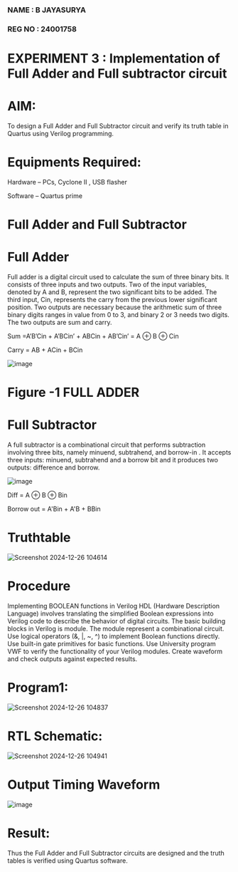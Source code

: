 ### NAME : B JAYASURYA
### REG NO : 24001758
# EXPERIMENT 3 : Implementation of Full Adder and Full subtractor circuit


# AIM:

To design a Full Adder and Full Subtractor circuit and verify its truth table in Quartus using Verilog programming.

# Equipments Required:

Hardware – PCs, Cyclone II , USB flasher

Software – Quartus prime

# Full Adder and Full Subtractor

# Full Adder

Full adder is a digital circuit used to calculate the sum of three binary bits. It consists of three inputs and two outputs. Two of the input variables, denoted by A and B, represent the two significant bits to be added. The third input, Cin, represents the carry from the previous lower significant position. Two outputs are necessary because the arithmetic sum of three binary digits ranges in value from 0 to 3, and binary 2 or 3 needs two digits. The two outputs are sum and carry.

Sum =A’B’Cin + A’BCin’ + ABCin + AB’Cin’ = A ⊕ B ⊕ Cin 

Carry = AB + ACin + BCin

![image](https://github.com/naavaneetha/FULL_ADDER_SUBTRACTOR/assets/154305477/0f30ba51-5ffb-4198-845f-18e054f675e7)

# Figure -1 FULL ADDER

# Full Subtractor

A full subtractor is a combinational circuit that performs subtraction involving three bits, namely minuend, subtrahend, and borrow-in . It accepts three inputs: minuend, subtrahend and a borrow bit and it produces two outputs: difference and borrow.

![image](https://github.com/naavaneetha/FULL_ADDER_SUBTRACTOR/assets/154305477/02b24f51-ab51-4304-9ad6-7b81ffc1ead5)

Diff = A ⊕ B ⊕ Bin 

Borrow out = A'Bin + A'B + BBin

# Truthtable

![Screenshot 2024-12-26 104614](https://github.com/user-attachments/assets/2ad79e13-d402-4b4e-b242-76e44db39931)


# Procedure

 Implementing BOOLEAN functions in Verilog HDL (Hardware Description Language) involves
 translating the simplified Boolean expressions into Verilog code to describe the behavior of digital
 circuits. The basic building blocks in Verilog is module. The module represent a combinational
 circuit. Use logical operators (&, |, ~, ^) to implement Boolean functions directly. Use built-in gate
 primitives for basic functions. Use University program VWF to verify the functionality of your Verilog
 modules. Create waveform and check outputs against expected results.


# Program1:

![Screenshot 2024-12-26 104837](https://github.com/user-attachments/assets/06e0ece5-ab06-40c0-a983-9101228e2a80)


# RTL Schematic:

![Screenshot 2024-12-26 104941](https://github.com/user-attachments/assets/45f14009-453c-40b3-acce-4634b08c89f3)


# Output Timing Waveform

![image](https://github.com/user-attachments/assets/1f84cc24-90e0-43e7-8148-289a47ff251d)


# Result:

Thus the Full Adder and Full Subtractor circuits are designed and the truth tables is verified using Quartus software.



